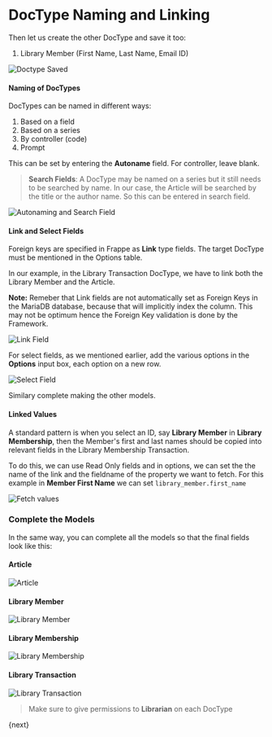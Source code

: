 # DocType Naming and Linking

Then let us create the other DocType and save it too:

1. Library Member (First Name, Last Name, Email ID)

<img class="screenshot" alt="Doctype Saved" src="/assets/frappe_io/images/naming_doctype.png">


#### Naming of DocTypes

DocTypes can be named in different ways:

1. Based on a field
1. Based on a series
1. By controller (code)
1. Prompt

This can be set by entering the **Autoname** field. For controller, leave blank.

> **Search Fields**: A DocType may be named on a series but it still needs to be searched by name. In our case, the Article will be searched by the title or the author name. So this can be entered in search field.

<img class="screenshot" alt="Autonaming and Search Field" src="/assets/frappe_io/images/autoname_and_search_field.png">

#### Link and Select Fields

Foreign keys are specified in Frappe as **Link** type fields. The target DocType must be mentioned in the Options table.

In our example, in the Library Transaction DocType, we have to link both the Library Member and the Article.

**Note:** Remeber that Link fields are not automatically set as Foreign Keys in the MariaDB database, because that will implicitly index the column. This may not be optimum hence the Foreign Key validation is done by the Framework.

<img class="screenshot" alt="Link Field" src="/assets/frappe_io/images/link_field.png">

For select fields, as we mentioned earlier, add the various options in the **Options** input box, each option on a new row.

<img class="screenshot" alt="Select Field" src="/assets/frappe_io/images/select_field.png">

Similary complete making the other models.

#### Linked Values

A standard pattern is when you select an ID, say **Library Member** in **Library Membership**, then the Member's first and last names should be copied into relevant fields in the Library Membership Transaction.

To do this, we can use Read Only fields and in options, we can set the the name of the link and the fieldname of the property we want to fetch. For this example in **Member First Name** we can set `library_member.first_name`

<img class="screenshot" alt="Fetch values" src="/assets/frappe_io/images/fetch.png">

### Complete the Models

In the same way, you can complete all the models so that the final fields look like this:

#### Article

<img class="screenshot" alt="Article" src="/assets/frappe_io/images/doctype_article.png">

#### Library Member

<img class="screenshot" alt="Library Member" src="/assets/frappe_io/images/doctype_lib_member.png">

#### Library Membership

<img class="screenshot" alt="Library Membership" src="/assets/frappe_io/images/doctype_lib_membership.png">

#### Library Transaction

<img class="screenshot" alt="Library Transaction" src="/assets/frappe_io/images/doctype_lib_trans.png">

> Make sure to give permissions to **Librarian** on each DocType

{next}
